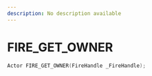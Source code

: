 ```yaml
---
description: No description available 
---
```


# FIRE_GET_OWNER

```cpp
Actor FIRE_GET_OWNER(FireHandle _FireHandle);
```